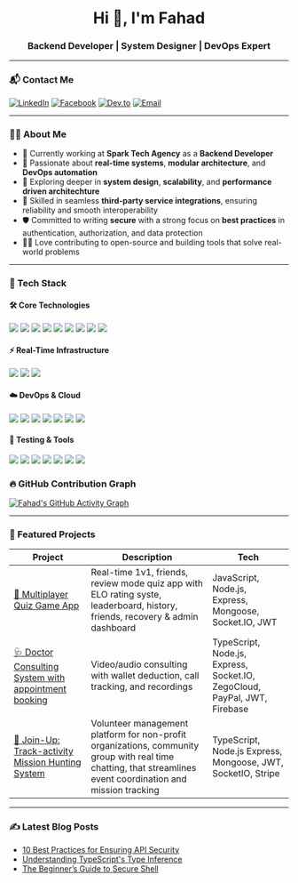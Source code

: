 <h1 align="center">Hi 👋, I'm Fahad</h1>
<h3 align="center">Backend Developer | System Designer | DevOps Expert</h3>

---

### 📬 Contact Me

[![LinkedIn](https://img.shields.io/badge/LinkedIn-0077B5?style=for-the-badge&logo=linkedin&logoColor=white)](https://www.linkedin.com/in/1fahadhossain/)
[![Facebook](https://img.shields.io/badge/Facebook-0077B5?style=for-the-badge&logo=linkedin&logoColor=white)](https://www.facebook.com/1fahadhossain)
[![Dev.to](https://img.shields.io/badge/Dev-0A0A0A?style=for-the-badge&logo=devdotto&logoColor=white)](https://dev.to/fahadhossain24)
[![Email](https://img.shields.io/badge/My-Email-D14836?style=for-the-badge&logo=gmail&logoColor=white)](mailto:fahadhossain0503@gmail.com)

---

### 🧑‍💻 About Me

- 🔭 Currently working at **Spark Tech Agency** as a **Backend Developer**
- 🚀 Passionate about **real-time systems**, **modular architecture**, and **DevOps automation**
- 🧠 Exploring deeper in **system design**, **scalability**, and **performance driven architechture**
- 🔌 Skilled in seamless **third-party service integrations**, ensuring reliability and smooth interoperability
- 🛡️ Committed to writing **secure** with a strong focus on **best practices** in authentication, authorization, and data protection
- 👨‍💻 Love contributing to open-source and building tools that solve real-world problems

---

### 🚀 Tech Stack

#### 🛠️ Core Technologies
<p align="left">
  <img src="https://img.shields.io/badge/TypeScript-3178C6?style=for-the-badge&logo=typescript&logoColor=white"/>
  <img src="https://img.shields.io/badge/Node.js-339933?style=for-the-badge&logo=node.js&logoColor=white"/>
  <img src="https://img.shields.io/badge/Express.js-000000?style=for-the-badge&logo=express&logoColor=white"/>
  <img src="https://img.shields.io/badge/MongoDB-47A248?style=for-the-badge&logo=mongodb&logoColor=white"/>
  <img src="https://img.shields.io/badge/Mongoose-880000?style=for-the-badge&logo=mongoose&logoColor=white"/>
  <img src="https://img.shields.io/badge/PostgreSQL-4169E1?style=for-the-badge&logo=postgresql&logoColor=white"/>
  <img src="https://img.shields.io/badge/Redis-DC382D?style=for-the-badge&logo=redis&logoColor=white"/>
<!--   <img src="https://img.shields.io/badge/React-61DAFB?style=for-the-badge&logo=react&logoColor=black"/> -->
<!--   <img src="https://img.shields.io/badge/Redux-764ABC?style=for-the-badge&logo=redux&logoColor=white"/> -->
  <img src="https://img.shields.io/badge/OAuth-2C3E50?style=for-the-badge&logo=oauth&logoColor=white"/>
  <img src="https://img.shields.io/badge/GraphQL-E10098?style=for-the-badge&logo=graphql&logoColor=white"/>
</p>

#### ⚡ Real-Time Infrastructure
<p align="left">
  <img src="https://img.shields.io/badge/Socket.IO-010101?style=for-the-badge&logo=socketdotio&logoColor=white"/>
  <img src="https://img.shields.io/badge/WebRTC-333333?style=for-the-badge&logo=webrtc&logoColor=white"/>
  <img src="https://img.shields.io/badge/Zego%20Cloud-1677FF?style=for-the-badge&logoColor=white"/>
</p>

#### ☁️ DevOps & Cloud
<p align="left">
  <img src="https://img.shields.io/badge/Docker-2496ED?style=for-the-badge&logo=docker&logoColor=white"/>
  <img src="https://img.shields.io/badge/GitHub Actions-2088FF?style=for-the-badge&logo=githubactions&logoColor=white"/>
  <img src="https://img.shields.io/badge/AWS-232F3E?style=for-the-badge&logo=amazonaws&logoColor=white"/>
  <img src="https://img.shields.io/badge/VPS-000000?style=for-the-badge&logo=linux&logoColor=white"/>
  <img src="https://img.shields.io/badge/Nginx-009639?style=for-the-badge&logo=nginx&logoColor=white"/>
  <img src="https://img.shields.io/badge/Bash-4EAA25?style=for-the-badge&logo=gnu-bash&logoColor=white"/>
  <img src="https://img.shields.io/badge/CI%2FCD-20B2AA?style=for-the-badge&logo=git&logoColor=white"/>
</p>

#### 🧪 Testing & Tools
<p align="left">
  <img src="https://img.shields.io/badge/Postman-FF6C37?style=for-the-badge&logo=postman&logoColor=white"/>
  <img src="https://img.shields.io/badge/Jest-C21325?style=for-the-badge&logo=jest&logoColor=white"/>
  <img src="https://img.shields.io/badge/Git-F05032?style=for-the-badge&logo=git&logoColor=white"/>
  <img src="https://img.shields.io/badge/VS Code-007ACC?style=for-the-badge&logo=visual-studio-code&logoColor=white"/>
  <img src="https://img.shields.io/badge/Render-46E3B7?style=for-the-badge&logoColor=white"/>
  <img src="https://img.shields.io/badge/Vercel-000000?style=for-the-badge&logo=vercel&logoColor=white"/>
  <img src="https://img.shields.io/badge/Netlify-00C7B7?style=for-the-badge&logo=netlify&logoColor=white"/>
</p>

### 🔥 GitHub Contribution Graph

[![Fahad's GitHub Activity Graph](https://github-readme-activity-graph.vercel.app/graph?username=fahadhossain24&theme=dracula&area=true)](https://github.com/fahadhossain24)

---

### 📂 Featured Projects

| Project | Description | Tech |
|--------|-------------|------|
| [🧠 Multiplayer Quiz Game App](https://github.com/fahadhossain24/quiz-app-backend) | Real-time 1v1, friends, review mode quiz app with ELO rating syste, leaderboard, history, friends, recovery & admin dashboard | JavaScript, Node.js, Express, Mongoose, Socket.IO, JWT |
| [🩺 Doctor Consulting System with appointment booking](https://github.com/fahadhossain24/therapist-consultation) | Video/audio consulting with wallet deduction, call tracking, and recordings | TypeScript, Node.js, Express, Socket.IO, ZegoCloud, PayPal, JWT, Firebase |
| [💸 Join-Up: Track-activity Mission Hunting System](https://github.com/fahadhossain24/Joinup-tracActivity-server) | Volunteer management platform for non-profit organizations, community group with real time chatting, that streamlines event coordination and mission tracking | TypeScript, Node.js Express, Mongoose, JWT, SocketIO, Stripe |

---

### ✍️ Latest Blog Posts

<!-- BLOG-POST-LIST:START -->
- [10 Best Practices for Ensuring API Security](https://dev.to/fahadhossain24/10-best-practices-for-ensuring-api-security-2n6g)
- [Understanding TypeScript's Type Inference](https://www.linkedin.com/pulse/understanding-typescripts-type-inference-fahad-hossain-gwmpc/?trackingId=uTL0%2BXHMi28R6d8oLqpsNw%3D%3D)
- [The Beginner’s Guide to Secure Shell](https://dev.to/fahadhossain24/the-beginners-guide-to-secure-shell-l0p)
<!-- BLOG-POST-LIST:END -->
